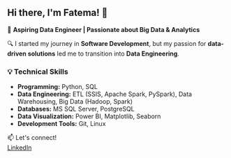 ## Hi there, I'm Fatema! 👋

🚀 **Aspiring Data Engineer | Passionate about Big Data & Analytics**  

🔍 I started my journey in **Software Development**, but my passion for **data-driven solutions** led me to transition into **Data Engineering**.  

### 💡 **Technical Skills**  
- **Programming:** Python, SQL  
- **Data Engineering:** ETL (SSIS, Apache Spark, PySpark), Data Warehousing, Big Data (Hadoop, Spark)  
- **Databases:** MS SQL Server, PostgreSQL  
- **Data Visualization:** Power BI, Matplotlib, Seaborn  
- **Development Tools:** Git, Linux  



📫 Let's connect!  
[LinkedIn](https://www.linkedin.com/in/fatema-samir)

<!--
**FatemaSamir/FatemaSamir** is a ✨ _special_ ✨ repository because its `README.md` (this file) appears on your GitHub profile.

Here are some ideas to get you started:

- 🔭 I’m currently working on ...
- 🌱 I’m currently learning ...
- 👯 I’m looking to collaborate on ...
- 🤔 I’m looking for help with ...
- 💬 Ask me about ...
- 📫 How to reach me: ...
- 😄 Pronouns: ...
- ⚡ Fun fact: ...
-->
